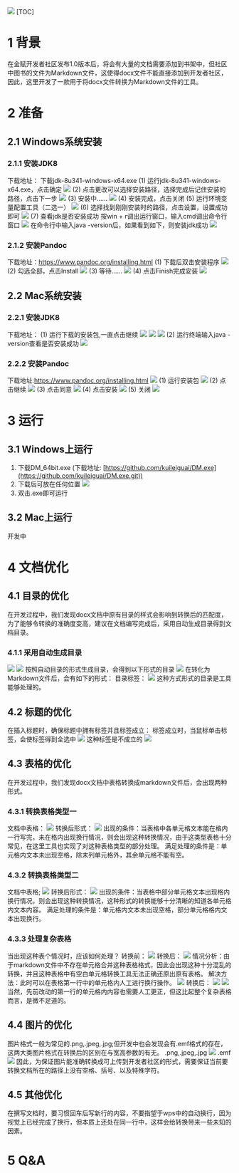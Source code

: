 ![](https://github.com/kuileiguai/DM.exe/blob/main/image/20220915172232914.png)
[TOC]
# 1 背景
在金赋开发者社区发布1.0版本后，将会有大量的文档需要添加到书架中，但社区中图书的文件为Markdown文件，这使得docx文件不能直接添加到开发者社区，因此，这里开发了一款用于将docx文件转换为Markdown文件的工具。
# 2 准备
## 2.1 Windows系统安装
### 2.1.1 安装JDK8
下载地址：
下载jdk-8u341-windows-x64.exe
(1) 运行jdk-8u341-windows-x64.exe，点击确定
![](https://github.com/kuileiguai/DM.exe/blob/main/image/20220915172232932.jpeg)
(2) 点击更改可以选择安装路径，选择完成后记住安装的路径，点击下一步
![](https://github.com/kuileiguai/DM.exe/blob/main/image/20220915172232948.jpeg)
(3) 安装中......
![](https://github.com/kuileiguai/DM.exe/blob/main/image/20220915172232968.jpeg)
(4) 安装完成，点击关闭
(5) 运行环境变量配置工具（二选一）
![](https://github.com/kuileiguai/DM.exe/blob/main/image/20220915172232984.png)
(6) 选择找到刚刚安装时的路径，点击设置，设置成功即可
![](https://github.com/kuileiguai/DM.exe/blob/main/image/202209151722332.png)
(7) 查看jdk是否安装成功
按win + r调出运行窗口，输入cmd调出命令行窗口
![](https://github.com/kuileiguai/DM.exe/blob/main/image/2022091517223317.png)
在命令行中输入java -version后，如果看到如下，则安装jdk成功
![](https://github.com/kuileiguai/DM.exe/blob/main/image/2022091517223335.png)
### 2.1.2 安装Pandoc
下载地址：<https://www.pandoc.org/installing.html>
(1) 下载后双击安装程序
![](https://github.com/kuileiguai/DM.exe/blob/main/image/2022091517223347.png)
(2) 勾选全部，点击Install
![](https://github.com/kuileiguai/DM.exe/blob/main/image/2022091517223364.png)
(3) 等待......
![](https://github.com/kuileiguai/DM.exe/blob/main/image/2022091517223381.png)
(4) 点击Finish完成安装
![](https://github.com/kuileiguai/DM.exe/blob/main/image/2022091517223399.png)
## 2.2 Mac系统安装
### 2.2.1 安装JDK8
下载地址：
(1) 运行下载的安装包,一直点击继续
![](https://github.com/kuileiguai/DM.exe/blob/main/image/20220915172233117.png)
![](https://github.com/kuileiguai/DM.exe/blob/main/image/20220915172233135.png)
![](https://github.com/kuileiguai/DM.exe/blob/main/image/20220915172233152.png)
(2) 运行终端输入java -version查看是否安装成功
![](https://github.com/kuileiguai/DM.exe/blob/main/image/20220915172233171.png)
### 2.2.2 安装Pandoc
下载地址:https://www.pandoc.org/installing.html
![](https://github.com/kuileiguai/DM.exe/blob/main/image/20220915172233188.png)
(1) 运行安装包
![](https://github.com/kuileiguai/DM.exe/blob/main/image/20220915172233219.png)
(2) 点击继续
![](https://github.com/kuileiguai/DM.exe/blob/main/image/20220915172233237.png)
(3) 点击同意
![](https://github.com/kuileiguai/DM.exe/blob/main/image/20220915172233253.png)
(4) 点击安装
![](https://github.com/kuileiguai/DM.exe/blob/main/image/20220915172233269.png)
(5) 关闭
![](https://github.com/kuileiguai/DM.exe/blob/main/image/20220915172233285.png)
# 3 运行
## 3.1 Windows上运行
1.  下载DM_64bit.exe (下载地址:
    [https://github.com/kuileiguai/DM.exe](https://github.com/kuileiguai/DM.exe.git))
2.  下载后可放在任何位置
![](https://github.com/kuileiguai/DM.exe/blob/main/image/20220915172233303.png)
3.  双击.exe即可运行
## 3.2 Mac上运行
开发中
# 4 文档优化
## 4.1 目录的优化
在开发过程中，我们发现docx文档中原有目录的样式会影响到转换后的匹配度，为了能够令转换的准确度变高，建议在文档编写完成后，采用自动生成目录得到文档目录。
### 4.1.1 采用自动生成目录
![](https://github.com/kuileiguai/DM.exe/blob/main/image/20220915172233328.png)
![](https://github.com/kuileiguai/DM.exe/blob/main/image/20220915172233348.png)
按照自动目录的形式生成目录，会得到以下形式的目录
![](https://github.com/kuileiguai/DM.exe/blob/main/image/20220915172233365.png)
在转化为Markdown文件后，会有如下的形式：
目录标签：
![](https://github.com/kuileiguai/DM.exe/blob/main/image/20220915172233382.png)
这种方式形式的目录是工具能够处理的。
## 4.2 标题的优化
在插入标题时，确保标题中拥有标签并且标签成立：
标签成立时，当鼠标单击标签，会使标签得到全选中
![](https://github.com/kuileiguai/DM.exe/blob/main/image/20220915172233399.png)
这种标签是不成立的
![](https://github.com/kuileiguai/DM.exe/blob/main/image/20220915172233417.png)
## 4.3 表格的优化
在开发过程中，我们发现docx文档中表格转换成markdown文件后，会出现两种形式。
### 4.3.1 转换表格类型一
文档中表格：
![](https://github.com/kuileiguai/DM.exe/blob/main/image/20220915172233434.png)
转换后形式：
![](https://github.com/kuileiguai/DM.exe/blob/main/image/20220915172233452.png)
出现的条件：当表格中各单元格文本能在格内一行写完，未在格内出现换行情况，则会出现这种转换情况，由于这类型表格十分常见，在这里工具也实现了对这种表格类型的部分处理。
满足处理的条件是：单元格内文本未出现空格，除末列单元格外，其余单元格不能有空。
### 4.3.2 转换表格类型二
文档中表格;
![](https://github.com/kuileiguai/DM.exe/blob/main/image/20220915172233469.png)
转换后形式：
![](https://github.com/kuileiguai/DM.exe/blob/main/image/20220915172233487.png)
出现的条件：当表格中部分单元格文本出现格内换行情况，则会出现这种转换情况，这种形式的转换能够十分清晰的知道各单元格内文本内容。
满足处理的条件是：单元格内文本未出现空格，部分单元格格内文本出现换行。
### 4.3.3 处理复杂表格
当出现这种表个情况时，应该如何处理？
转换前：
![](https://github.com/kuileiguai/DM.exe/blob/main/image/20220915172233505.png)
转换后：
![](https://github.com/kuileiguai/DM.exe/blob/main/image/20220915172233523.png)
情况分析：由于markdown文件中不存在单元格合并这种表格格式，因此会出现这种十分混乱的转换，并且这种表格中有空白单元格转换工具无法正确还原出原有表格。
解决方法：此时可以在表格第一行中的单元格内人工进行换行操作。
![](https://github.com/kuileiguai/DM.exe/blob/main/image/20220915172233540.png)
转换后：
![](https://github.com/kuileiguai/DM.exe/blob/main/image/20220915172233557.png)
![](https://github.com/kuileiguai/DM.exe/blob/main/image/20220915172233578.png)
当然，先前改动的第一行的单元格内内容也需要人工更正，但这比起整个复杂表格而言，是微不足道的。
## 4.4 图片的优化
图片格式一般为常见的.png,.jpeg,.jpg;但开发中也会发现会有.emf格式的存在，这两大类图片格式在转换后的区别在与宽高参数的有无。
.png,.jpeg,.jpg
![](https://github.com/kuileiguai/DM.exe/blob/main/image/20220915172233594.png)
.emf
![](https://github.com/kuileiguai/DM.exe/blob/main/image/20220915172233612.png)
因此，为保证图片能准确转换成可上传到开发者社区的形式，需要保证当前要转换文档所在的路径上没有空格、括号、以及特殊字符。
## 4.5 其他优化
在撰写文档时，要习惯回车后写新行的内容，不要指望于wps中的自动换行，因为视觉上已经完成了换行，但本质上还处在同一行中，这样会给转换带来一些未知的因素。
# 5 Q&A
